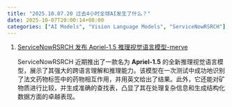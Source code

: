 ```yaml
---
title: "2025.10.07.20 过去4小时全球AI发生了什么？"
date: 2025-10-07T20:00:14+08:00
categories: ["AI Models", "Vision Language Models", "ServiceNowRSRCH"]
---
```


1.  [ServiceNowRSRCH 发布 Apriel-1.5 推理视觉语言模型-merve](https://x.com/mervenoyann/status/1975488669609042248)

    ServiceNowRSRCH 近期推出了一款名为 **Apriel-1.5** 的全新推理视觉语言模型，展示了其强大的跨语言理解和推理能力。该模型在一次测试中成功地识别了法文药物标签中的药物相互作用，并用英文给出了结果。此外，它还能对矿物质进行比较，并生成准确的查找表，凸显了其在处理复杂信息和生成结构化数据方面的卓越表现。